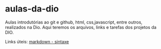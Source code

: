 # aulas-da-dio
Aulas introdutórias ao git e github, html, css,javascript, entre outros, realizados na Dio.
Aqui teremos os arquivos, links e tarefas dos projetos da DIO.







Links úteis:
[markdown - sintaxe](https://www.markdownguide.org/basic-syntax/)




